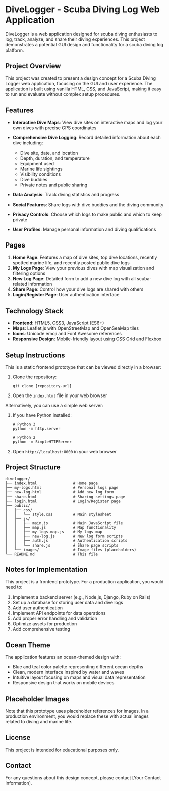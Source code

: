 # DiveLogger - Scuba Diving Log Web Application

DiveLogger is a web application designed for scuba diving enthusiasts to log, track, analyze, and share their diving experiences. This project demonstrates a potential GUI design and functionality for a scuba diving log platform.

## Project Overview

This project was created to present a design concept for a Scuba Diving Logger web application, focusing on the GUI and user experience. The application is built using vanilla HTML, CSS, and JavaScript, making it easy to run and evaluate without complex setup procedures.

## Features

- **Interactive Dive Maps**: View dive sites on interactive maps and log your own dives with precise GPS coordinates
- **Comprehensive Dive Logging**: Record detailed information about each dive including:
  - Dive site, date, and location
  - Depth, duration, and temperature
  - Equipment used
  - Marine life sightings
  - Visibility conditions
  - Dive buddies
  - Private notes and public sharing
  
- **Data Analysis**: Track diving statistics and progress
- **Social Features**: Share logs with dive buddies and the diving community
- **Privacy Controls**: Choose which logs to make public and which to keep private
- **User Profiles**: Manage personal information and diving qualifications

## Pages

1. **Home Page**: Features a map of dive sites, top dive locations, recently spotted marine life, and recently posted public dive logs
2. **My Logs Page**: View your previous dives with map visualization and filtering options
3. **New Log Page**: Detailed form to add a new dive log with all scuba-related information
4. **Share Page**: Control how your dive logs are shared with others
5. **Login/Register Page**: User authentication interface

## Technology Stack

- **Frontend**: HTML5, CSS3, JavaScript (ES6+)
- **Maps**: Leaflet.js with OpenStreetMap and OpenSeaMap tiles
- **Icons**: Unicode emoji and Font Awesome references
- **Responsive Design**: Mobile-friendly layout using CSS Grid and Flexbox

## Setup Instructions

This is a static frontend prototype that can be viewed directly in a browser:

1. Clone the repository:
   ```
   git clone [repository-url]
   ```

2. Open the `index.html` file in your web browser

Alternatively, you can use a simple web server:

1. If you have Python installed:
   ```
   # Python 3
   python -m http.server
   
   # Python 2
   python -m SimpleHTTPServer
   ```

2. Open `http://localhost:8000` in your web browser

## Project Structure

```
divelogger/
├── index.html                # Home page
├── my-logs.html              # Personal logs page
├── new-log.html              # Add new log form
├── share.html                # Sharing settings page
├── login.html                # Login/Register page
├── public/
│   ├── css/
│   │   └── style.css         # Main stylesheet
│   ├── js/
│   │   ├── main.js           # Main JavaScript file
│   │   ├── map.js            # Map functionality
│   │   ├── my-logs-map.js    # My logs map
│   │   ├── new-log.js        # New log form scripts
│   │   ├── auth.js           # Authentication scripts
│   │   └── share.js          # Share page scripts
│   └── images/               # Image files (placeholders)
└── README.md                 # This file
```

## Notes for Implementation

This project is a frontend prototype. For a production application, you would need to:

1. Implement a backend server (e.g., Node.js, Django, Ruby on Rails)
2. Set up a database for storing user data and dive logs
3. Add user authentication
4. Implement API endpoints for data operations
5. Add proper error handling and validation
6. Optimize assets for production
7. Add comprehensive testing

## Ocean Theme

The application features an ocean-themed design with:
- Blue and teal color palette representing different ocean depths
- Clean, modern interface inspired by water and waves
- Intuitive layout focusing on maps and visual data representation
- Responsive design that works on mobile devices

## Placeholder Images

Note that this prototype uses placeholder references for images. In a production environment, you would replace these with actual images related to diving and marine life.

## License

This project is intended for educational purposes only.

## Contact

For any questions about this design concept, please contact [Your Contact Information]. 